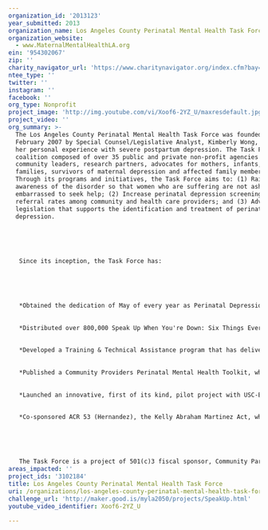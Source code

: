 ```yaml
---
organization_id: '2013123'
year_submitted: 2013
organization_name: Los Angeles County Perinatal Mental Health Task Force
organization_website:
  - www.MaternalMentalHealthLA.org
ein: '954302067'
zip: ''
charity_navigator_url: 'https://www.charitynavigator.org/index.cfm?bay=search.profile&ein=954302067'
ntee_type: ''
twitter: ''
instagram: ''
facebook: ''
org_type: Nonprofit
project_image: 'http://img.youtube.com/vi/Xoof6-2YZ_U/maxresdefault.jpg'
project_video: ''
org_summary: >-
  The Los Angeles County Perinatal Mental Health Task Force was founded in
  February 2007 by Special Counsel/Legislative Analyst, Kimberly Wong, following
  her personal experience with severe postpartum depression. The Task Force is a
  coalition composed of over 35 public and private non-profit agencies as well
  community leaders, research partners, advocates for mothers, infants, and
  families, survivors of maternal depression and affected family members.
  Through its programs and initiatives, the Task Force aims to: (1) Raise public
  awareness of the disorder so that women who are suffering are not ashamed or
  embarrassed to seek help; (2) Increase perinatal depression screening and
  referral rates among community and health care providers; and (3) Advocate for
  legislation that supports the identification and treatment of perinatal
  depression. 
   
   
   
   
   
   Since its inception, the Task Force has:
   
   
   
   
   
   *Obtained the dedication of May of every year as Perinatal Depression Awareness Month throughout Los Angeles County and the state of California. 
   
   
   *Distributed over 800,000 Speak Up When You're Down: Six Things Every New Mom and Mom-to-Be Should Know About Maternal Depression posters and brochures (available in 7 languages).
   
   
   *Developed a Training & Technical Assistance program that has delivered tailored perinatal mood disorder trainings to over 1,500 health care and community-based providers.
   
   
   *Published a Community Providers Perinatal Mental Health Toolkit, which includes information and handouts on the signs, symptoms, risk factors, effects, screening, assessment, prevention, and intervention for perinatal depression and related mood and anxiety disorders for providers. 
   
   
   *Launched an innovative, first of its kind, pilot project with USC-Eisner Family Medicine to implement an IMPACT model in which perinatal mental health is embedded in primary care visits both for screening and intervention. 
   
   
   *Co-sponsored ACR 53 (Hernandez), the Kelly Abraham Martinez Act, which urges hospital providers, mental health care providers, health plans, and insurers to invest resources to educate women about perinatal depression risk factors and triggers. 
   
   
   
   
   
   The Task Force is a project of 501(c)3 fiscal sponsor, Community Partners.
areas_impacted: ''
project_ids: '3102184'
title: Los Angeles County Perinatal Mental Health Task Force
uri: /organizations/los-angeles-county-perinatal-mental-health-task-force/
challenge_url: 'http://maker.good.is/myla2050/projects/SpeakUp.html'
youtube_video_identifier: Xoof6-2YZ_U

---
```

